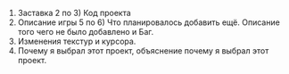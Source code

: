 1) Заставка
2 по 3) Код проекта 
4) Описание игры
5 по 6) Что планировалось добавить ещё. Описание того чего не было добавлено и Баг.
7) Изменения текстур и курсора.
8) Почему я выбрал этот проект, объяснение почему я выбрал этот проект.
